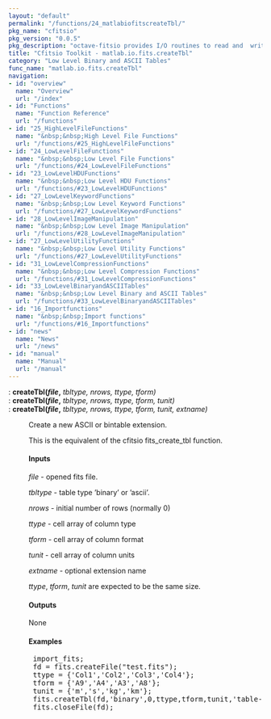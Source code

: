 ```yaml
---
layout: "default"
permalink: "/functions/24_matlabiofitscreateTbl/"
pkg_name: "cfitsio"
pkg_version: "0.0.5"
pkg_description: "octave-fitsio provides I/O routines to read and  write FITS (Flexible Image Transport System) files."
title: "Cfitsio Toolkit - matlab.io.fits.createTbl"
category: "Low Level Binary and ASCII Tables"
func_name: "matlab.io.fits.createTbl"
navigation:
- id: "overview"
  name: "Overview"
  url: "/index"
- id: "Functions"
  name: "Function Reference"
  url: "/functions"
- id: "25_HighLevelFileFunctions"
  name: "&nbsp;&nbsp;High Level File Functions"
  url: "/functions/#25_HighLevelFileFunctions"
- id: "24_LowLevelFileFunctions"
  name: "&nbsp;&nbsp;Low Level File Functions"
  url: "/functions/#24_LowLevelFileFunctions"
- id: "23_LowLevelHDUFunctions"
  name: "&nbsp;&nbsp;Low Level HDU Functions"
  url: "/functions/#23_LowLevelHDUFunctions"
- id: "27_LowLevelKeywordFunctions"
  name: "&nbsp;&nbsp;Low Level Keyword Functions"
  url: "/functions/#27_LowLevelKeywordFunctions"
- id: "28_LowLevelImageManipulation"
  name: "&nbsp;&nbsp;Low Level Image Manipulation"
  url: "/functions/#28_LowLevelImageManipulation"
- id: "27_LowLevelUtilityFunctions"
  name: "&nbsp;&nbsp;Low Level Utility Functions"
  url: "/functions/#27_LowLevelUtilityFunctions"
- id: "31_LowLevelCompressionFunctions"
  name: "&nbsp;&nbsp;Low Level Compression Functions"
  url: "/functions/#31_LowLevelCompressionFunctions"
- id: "33_LowLevelBinaryandASCIITables"
  name: "&nbsp;&nbsp;Low Level Binary and ASCII Tables"
  url: "/functions/#33_LowLevelBinaryandASCIITables"
- id: "16_Importfunctions"
  name: "&nbsp;&nbsp;Import functions"
  url: "/functions/#16_Importfunctions"
- id: "news"
  name: "News"
  url: "/news"
- id: "manual"
  name: "Manual"
  url: "/manual"
---
```

<dl class="def">
<dt id="index-createTbl_0028file_002c"><span class="category">: </span><span><em></em> <strong>createTbl(<var>file</var>,</strong> <em><var>tbltype</var>, <var>nrows</var>, <var>ttype</var>, <var>tform</var>)</em><a href='#index-createTbl_0028file_002c' class='copiable-anchor'></a></span></dt>
<dt id="index-createTbl_0028file_002c-1"><span class="category">: </span><span><em></em> <strong>createTbl(<var>file</var>,</strong> <em><var>tbltype</var>, <var>nrows</var>, <var>ttype</var>, <var>tform</var>, <var>tunit</var>)</em><a href='#index-createTbl_0028file_002c-1' class='copiable-anchor'></a></span></dt>
<dt id="index-createTbl_0028file_002c-2"><span class="category">: </span><span><em></em> <strong>createTbl(<var>file</var>,</strong> <em><var>tbltype</var>, <var>nrows</var>, <var>ttype</var>, <var>tform</var>, <var>tunit</var>, <var>extname</var>)</em><a href='#index-createTbl_0028file_002c-2' class='copiable-anchor'></a></span></dt>
<dd><p>Create a new ASCII or bintable extension.
</p>
<p>This is the equivalent of the cfitsio fits_create_tbl function.
</p>
<span id="Inputs"></span><h4 class="subsubheading">Inputs</h4>
<p><var>file</var> - opened fits file.
</p>
<p><var>tbltype</var> - table type &rsquo;binary&rsquo; or &rsquo;ascii&rsquo;.
</p>
<p><var>nrows</var> - initial number of rows (normally 0)
</p>
<p><var>ttype</var> - cell array of column type
</p>
<p><var>tform</var> - cell array of column format
</p>
<p><var>tunit</var> - cell array of column units
</p>
<p><var>extname</var> - optional extension name
</p>
<p><var>ttype</var>, <var>tform</var>, <var>tunit</var> are expected to be the same size.
</p>
<span id="Outputs"></span><h4 class="subsubheading">Outputs</h4>
<p>None
</p>
<span id="Examples"></span><h4 class="subsubheading">Examples</h4>
<div class="example">
<pre class="example"> import_fits;
 fd = fits.createFile(&quot;test.fits&quot;);
 ttype = {'Col1','Col2','Col3','Col4'};
 tform = {'A9','A4','A3','A8'};
 tunit = {'m','s','kg','km'};
 fits.createTbl(fd,'binary',0,ttype,tform,tunit,'table-name');
 fits.closeFile(fd);
 </pre></div>
</dd></dl>
